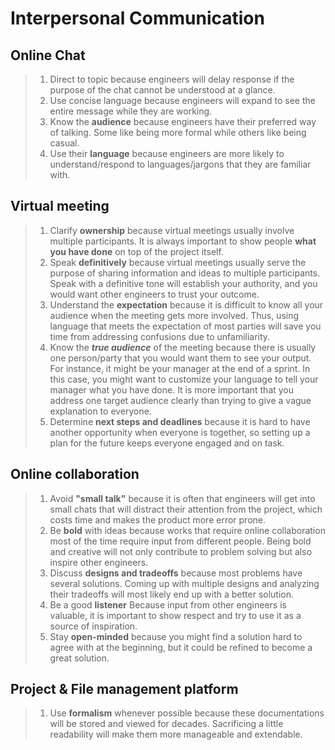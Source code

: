 # Interpersonal Communication

## Online Chat
> 1. Direct to topic because engineers will delay response if the purpose of the chat cannot be understood at a glance.
> 2. Use concise language because engineers will expand to see the entire message while they are working.
> 3. Know the **audience** because engineers have their preferred way of talking. Some like being more formal while others like being casual.
> 4. Use their **language** because engineers are more likely to understand/respond to languages/jargons that they are familiar with.

## Virtual meeting
> 1. Clarify **ownership** because virtual meetings usually involve multiple participants. It is always important to show people **what you have done** on top of the project itself.
> 2. Speak **definitively** because virtual meetings usually serve the purpose of sharing information and ideas to multiple participants. Speak with a definitive tone will establish your authority, and you would want other engineers to trust your outcome.
> 3. Understand the **expectation** because it is difficult to know all your audience when the meeting gets more involved. Thus, using language that meets the expectation of most parties will save you time from addressing confusions due to unfamiliarity.
> 4. Know the **_true audience_** of the meeting because there is usually one person/party that you would want them to see your output. For instance, it might be your manager at the end of a sprint. In this case, you might want to customize your language to tell your manager what you have done. It is more important that you address one target audience clearly than trying to give a vague explanation to everyone.
> 5. Determine **next steps and deadlines** because it is hard to have another opportunity when everyone is together, so setting up a plan for the future keeps everyone engaged and on task.

## Online collaboration
> 1. Avoid **"small talk"** because it is often that engineers will get into small chats that will distract their attention from the project, which costs time and makes the product more error prone.
> 2. Be **bold** with ideas because works that require online collaboration most of the time require input from different people. Being bold and creative will not only contribute to problem solving but also inspire other engineers.
> 3. Discuss **designs and tradeoffs** because most problems have several solutions. Coming up with multiple designs and analyzing their tradeoffs will most likely end up with a better solution.
> 4. Be a good **listener** Because input from other engineers is valuable, it is important to show respect and try to use it as a source of inspiration.
> 5. Stay **open-minded** because you might find a solution hard to agree with at the beginning, but it could be refined to become a great solution.

## Project & File management platform
> 1. Use **formalism** whenever possible because these documentations will be stored and viewed for decades. Sacrificing a little readability will make them more manageable and extendable.